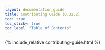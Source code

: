 ```yaml
---
layout: documentation_guide
title: Contributing Guide (0.32.2)
toc: true
toc_sticky: true
toc_label: "Table of Contents"
---
```

{% include_relative contributing-guide.html %}


